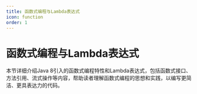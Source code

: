 ```yaml
---
title: 函数式编程与Lambda表达式
icon: function
order: 1
---
```


# 函数式编程与Lambda表达式

本节详细介绍Java 8引入的函数式编程特性和Lambda表达式，包括函数式接口、方法引用、流式操作等内容，帮助读者理解函数式编程的思想和实践，以编写更简洁、更具表达力的代码。
